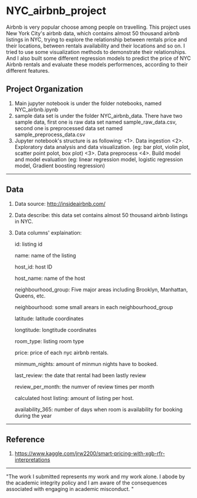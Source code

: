 NYC_airbnb_project
==============================

Airbnb is very popular choose among people on travelling. This project uses New York City's airbnb data, which contains almost 50 thousand airbnb listings in NYC, trying to explore the relationship between rentals price and their locations, between rentals availability and their locations and so on. I tried to use some visualization methods to demonstrate their relationships. And I also built some different regression models to predict the price of NYC Airbnb rentals and evaluate these models performences, according to their different features.

Project Organization
------------
1. Main jupyter notebook is under the folder notebooks, named NYC_airbnb.ipynb
2. sample data set is under the folder NYC_airbnb_data. There have two sample data, first one is raw data set named sample_raw_data.csv, second one is preprocessed data set named sample_preprocess_data.csv
3. Jupyter notebook's structure is as following: 
   <1>. Data ingestion
   <2>. Exploratory data analysis and data visualization. (eg: bar plot, violin plot, scatter point polot, box plot)
   <3>. Data preprocess
   <4>. Build model and model evaluation (eg: linear regression model, logistic regression model, Gradient boosting regression)
--------

Data
------------
1. Data source: http://insideairbnb.com/
2. Data describe: this data set contains almost 50 thousand airbnb listings in NYC.
3. Data columns' explaination:

   id: listing id
   
   name: name of the listing
   
   host_id: host ID
   
   host_name: name of the host
   
   neighbourhood_group: Five major areas including Brooklyn, Manhattan, Queens, etc.
   
   neighbourhood: some small arears in each neighbourhood_group
   
   latitude: latitude coordinates
   
   longtitude: longtitude coordinates
   
   room_type: listing room type
   
   price: price of each nyc airbnb rentals.
   
   minmum_nights: amount of minmun nights have to booked.
   
   last_review: the date that rental had been lastly review
   
   review_per_month: the numver of review times per month
   
   calculated host listing: amount of listing per host.
   
   availability_365: number of days when room is availability for booking during the year
--------

Reference
------------
1. https://www.kaggle.com/jrw2200/smart-pricing-with-xgb-rfr-interpretations
--------

"The work I submitted represents my work and my work alone.  I abode by the academic integrity policy and I am aware of the consequences associated with engaging in academic misconduct. "
